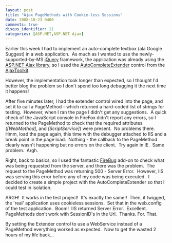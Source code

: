 ```yaml
---
layout: post
title: "Ajax PageMethods with Cookie-less Sessions"
date: 2008-10-23 0400
comments: true
disqus_identifier: 11
categories: [ASP.NET,ASP.NET Ajax]
---
```

Earlier this week I had to implement an auto-complete textbox (ala
Google Suggest) in a web application.  As much as I wanted to use the
newly-supported-by-MS [jQuery](http://jquery.com) framework, the
application was already using the [ASP.NET Ajax
library](http://www.asp.net/AJAX/), so I used the
[AutoCompleteExtender](http://www.asp.net/AJAX/AjaxControlToolkit/Samples/AutoComplete/AutoComplete.aspx)
control from the
[AjaxToolkit](http://www.asp.net/AJAX/AjaxControlToolkit/).

However, the implementation took longer than expected, so I thought I'd
better blog the problem so I don't spend too long debugging it the next
time it happens!

After five minutes later, I had the extender control wired into the
page, and set it to call a PageMethod - which returned a hard-coded list
of strings for testing.  However, when I ran the page I didn't get any
suggestions.  A quick check of the JavaScript console in FireFox didn't
report any errors, so I returned to the PageMethod to check that the
required attributes (*[WebMethod]*, and *[ScriptService]*) were
present.  No problems there.  Hmm, load the page again, this time with
the debugger attached to IIS and a break point in the page load. 
Nothing - the callback to the PageMethod clearly wasn't happening but no
errors on the client.  Try again in IE.  Same problem.  Argh.

Right, back to basics, so I used the fantastic
[FireBug](https://addons.mozilla.org/firefox/addon/1843) add-on to check
what was being requested from the server, and there was the problem. 
The request to the PageMethod was returning 500 - Server Error. 
However, IIS was serving this error before any of my code was being
executed.  I decided to create a simple project with the
AutoCompleteExtender so that I could test in isolation.

ARGH!  It works in the test project!  It's exactly the same!!  Then, it
twigged, the 'real' application uses cookieless sessions.  Set that in
the web.config of the test application.  Boom!  IIS returned Server
Error.  Excellent.  PageMethods don't work with SessionID's in the Url. 
Thanks. For. That.

By setting the Extender control to use a WebService instead of a
PageMethod everything worked as expected.  Now to get the wasted 2 hours
of my life back...

